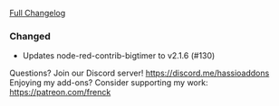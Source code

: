 [Full Changelog][changelog]

### Changed

- Updates node-red-contrib-bigtimer to v2.1.6 (#130)

[changelog]: https://github.com/hassio-addons/addon-node-red/compare/v1.3.0...v1.3.1

Questions? Join our Discord server! https://discord.me/hassioaddons
Enjoying my add-ons? Consider supporting my work: https://patreon.com/frenck
